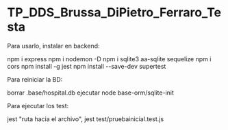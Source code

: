 # TP_DDS_Brussa_DiPietro_Ferraro_Testa


Para usarlo, instalar en backend:

npm i express
npm i nodemon -D
npm i sqlite3 aa-sqlite sequelize
npm i cors
npm install -g jest
npm install --save-dev supertest





Para reiniciar la BD:

borrar .base/hospital.db
ejecutar node base-orm/sqlite-init



Para ejecutar los test:

jest "ruta hacia el archivo",  jest test/pruebainicial.test.js